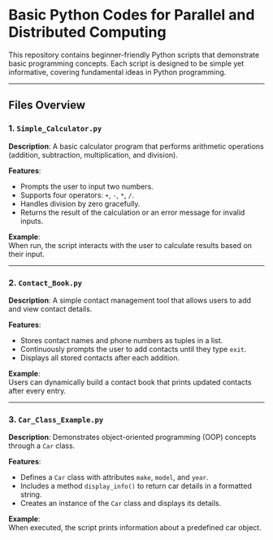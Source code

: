 # Basic Python Codes for Parallel and Distributed Computing

This repository contains beginner-friendly Python scripts that demonstrate basic programming concepts. Each script is designed to be simple yet informative, covering fundamental ideas in Python programming.

---

## Files Overview

### 1. `Simple_Calculator.py`

**Description**: A basic calculator program that performs arithmetic operations (addition, subtraction, multiplication, and division).

**Features**:  
- Prompts the user to input two numbers.  
- Supports four operators: `+`, `-`, `*`, `/`.  
- Handles division by zero gracefully.  
- Returns the result of the calculation or an error message for invalid inputs.  

**Example**:  
When run, the script interacts with the user to calculate results based on their input.  

---

### 2. `Contact_Book.py`

**Description**: A simple contact management tool that allows users to add and view contact details.

**Features**:  
- Stores contact names and phone numbers as tuples in a list.  
- Continuously prompts the user to add contacts until they type `exit`.  
- Displays all stored contacts after each addition.  

**Example**:  
Users can dynamically build a contact book that prints updated contacts after every entry.  

---

### 3. `Car_Class_Example.py`

**Description**: Demonstrates object-oriented programming (OOP) concepts through a `Car` class.

**Features**:  
- Defines a `Car` class with attributes `make`, `model`, and `year`.  
- Includes a method `display_info()` to return car details in a formatted string.  
- Creates an instance of the `Car` class and displays its details.  

**Example**:  
When executed, the script prints information about a predefined car object.
